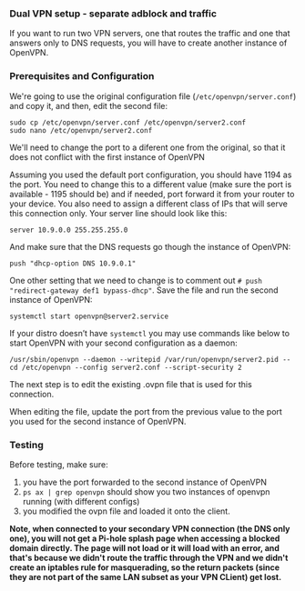 ### Dual VPN setup - separate adblock and traffic 
If you want to run two VPN servers, one that routes the traffic and one that answers only to DNS requests, you will have to create another instance of OpenVPN.

### Prerequisites and Configuration
We're going to use the original configuration file (`/etc/openvpn/server.conf`) and copy it, and then, edit the second file:

```
sudo cp /etc/openvpn/server.conf /etc/openvpn/server2.conf
sudo nano /etc/openvpn/server2.conf
```

We'll need to change the port to a diferent one from the original, so that it does not conflict with the first instance of OpenVPN

Assuming you used the default port configuration, you should have 1194 as the port. You need to change this to a different value (make sure the port is available - 1195 should be) and if needed, port forward it from your router to your device. You also need to assign a different class of IPs that will serve this connection only. 
Your server line should look like this:

```
server 10.9.0.0 255.255.255.0
```

And make sure that the DNS requests go though the instance of OpenVPN: 

```
push "dhcp-option DNS 10.9.0.1"
```

One other setting that we need to change is to comment out `# push "redirect-gateway def1 bypass-dhcp"`.
Save the file and run the second instance of OpenVPN:

```
systemctl start openvpn@server2.service
```

If your distro doesn’t have `systemctl` you may use commands like below to start OpenVPN with your second configuration as a daemon: 

```
/usr/sbin/openvpn --daemon --writepid /var/run/openvpn/server2.pid --cd /etc/openvpn --config server2.conf --script-security 2
```

The next step is to edit the existing .ovpn file that is used for this connection.

When editing the file, update the port from the previous value to the port you used for the second instance of OpenVPN.

### Testing
Before testing, make sure:

1. you have the port forwarded to the second instance of OpenVPN
2. `ps ax | grep openvpn` should show you two instances of openvpn running (with different configs)
3. you modified the ovpn file and loaded it onto the client.

**Note, when connected to your secondary VPN connection (the DNS only one), you will not get a Pi-hole splash page when accessing a blocked domain directly. The page will not load or it will load with an error, and that's because we didn't route the traffic through the VPN and we didn't create an iptables rule for masquerading, so the return packets (since they are not part of the same LAN subset as your VPN CLient) get lost.**
